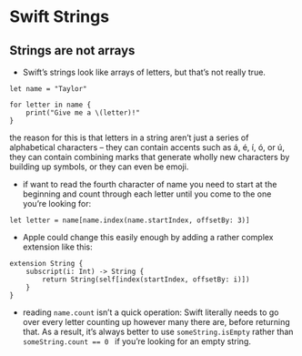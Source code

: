 # Swift Strings

## Strings are not arrays
* Swift’s strings look like arrays of letters, but that’s not really true.
```
let name = "Taylor"

for letter in name {
    print("Give me a \(letter)!"
}
```
the reason for this is that letters in a string aren’t just a series of alphabetical characters – they can contain accents such as á, é, í, ó, or ú, they can contain combining marks that generate wholly new characters by building up symbols, or they can even be emoji.

* if want to read the fourth character of name you need to start at the beginning and count through each letter until you come to the one you’re looking for:
```
let letter = name[name.index(name.startIndex, offsetBy: 3)]
```

* Apple could change this easily enough by adding a rather complex extension like this:
```
extension String {
    subscript(i: Int) -> String {
        return String(self[index(startIndex, offsetBy: i)])
    }
}
```

* reading ```name.count``` isn’t a quick operation: Swift literally needs to go over every letter counting up however many there are, before returning that. As a result, it’s always better to use ```someString.isEmpty``` rather than ```someString.count == 0 ``` if you’re looking for an empty string.
